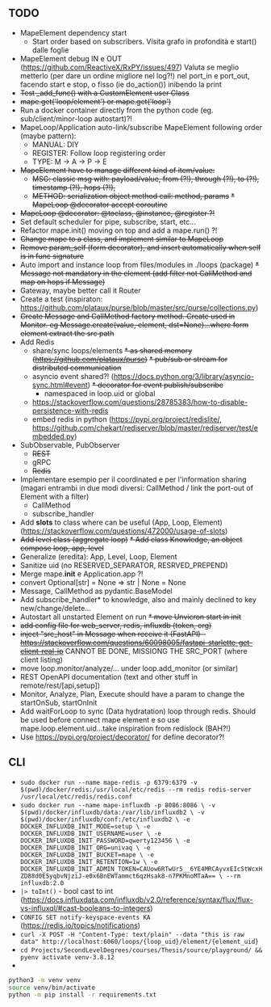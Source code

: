 ## TODO
* MapeElement dependency start
  * Start order based on subscribers.
    Visita grafo in profondità e start() dalle foglie
* MapeElement debug IN e OUT (https://github.com/ReactiveX/RxPY/issues/497)
  Valuta se meglio metterlo (per dare un ordine migliore nel log?!) nel port_in e port_out, facendo start e stop, o fisso (ie do_action()) inibendo la print
* ~~Test _add_func() with a CustomElement user Class~~
* ~~mape.get('loop/element') or mape.get('loop')~~
* Run a docker container directly from the python code (eg. sub/client/minor-loop autostart)?!
* MapeLoop/Application auto-link/subscribe MapeElement following order (maybe pattern):
  * MANUAL: DIY
  * REGISTER: Follow loop registering order
  * TYPE: M -> A -> P -> E
* ~~MapeElement have to manage different kind of item/value:~~
  * ~~MSG: classic msg with: payload/value, from (?!), through (?!), to (?!), timestamp (?!), hops (?!),~~ 
  * ~~METHOD: serialization object method call: method, params~~
  ~~* MapeLoop @decorator accept coroutine~~
* ~~MapeLoop @decorator: @toclass, @instance, @register ?!~~
* Set default scheduler for pipe, subscribe, start, etc...
* Refactor mape.init() moving on top and add a mape.run() ?!
* ~~Change mape to a class, and implement similar to MapeLoop~~
* ~~Remove param_self (form decorator), and insert automatically when self is in func signature~~
* Auto import and instance loop from files/modules in ./loops (package)
~~* Message not mandatory in the element (add filter not CallMethod and map on hops if Message)~~
* Gateway, maybe better call it Router
* Create a test (inspiraton: https://github.com/plataux/purse/blob/master/src/purse/collections.py)
* ~~Create Message and CallMethod factory method. Create used in Monitor. eg Message.create(value, element, dst=None)...where form element extract the src path~~
* Add Redis
  * share/sync loops/elements 
  ~~* as shared memory (https://github.com/plataux/purse)~~
  ~~* pub/sub or stream for distributed communication~~
  * asyncio event shared?! (https://docs.python.org/3/library/asyncio-sync.html#event)
    ~~* decorator for event publish/subscribe~~ 
    * namespaced in loop.uid or global
  * https://stackoverflow.com/questions/28785383/how-to-disable-persistence-with-redis
  * embed redis in python (https://pypi.org/project/redislite/, https://github.com/chekart/rediserver/blob/master/rediserver/test/embedded.py)
* SubObservable, PubObserver
  * ~~REST~~
  * gRPC
  * ~~Redis~~
* Implementare esempio per il coordinated e per l'information sharing (magari entrambi in due modi diversi: CallMethod / link the port-out of Element with a filter)
	* CallMethod
	* subscribe_handler 	
* Add __slots__ to class where can be useful (App, Loop, Element) (https://stackoverflow.com/questions/472000/usage-of-slots)
* ~~Add level class (aggregate loop)~~
~~* Add class Knowledge, an object compose loop, app, level~~
* Generalize (eredita): App, Level, Loop, Element
* Sanitize uid (no RESERVED_SEPARATOR, RESRVED_PREPEND)
* Merge mape.__init__ e Application.app ?!
* convert  Optional[str] = None => str | None = None
* Message, CallMethod as pydantic.BaseModel
* Add subscribe_handler* to knowledge, also and mainly declined to key new/change/delete...
* Autostart all unstarted Element on run
~~* move Unvicron start in init~~
* ~~add config file for web_server, redis, influxdb (token, org)~~
* ~~inject "src_host" in Message when receive it (FastAPI) - https://stackoverflow.com/questions/60098005/fastapi-starlette-get-client-real-ip~~ CANNOT BE DONE, MISSIONG THE SRC_PORT (where client listing)
* move loop.monitor/analyze/... under loop.add_monitor (or similar)
* REST OpenAPI documentation (text and other stuff in remote/rest/[api,setup])
* Monitor, Analyze, Plan, Execute should have a param to change the startOnSub, startOnInit
* Add waitForLoop to sync (Data hydratation) loop through redis. Should be used before connect mape element e so use mape.loop.element.uid...take inspiration from redislock (BAH?!)
* Use https://pypi.org/project/decorator/ for define decorator?!

## CLI
* `sudo docker run --name mape-redis -p 6379:6379 -v $(pwd)/docker/redis:/usr/local/etc/redis --rm redis redis-server /usr/local/etc/redis/redis.conf`
* `sudo docker run --name mape-influxdb -p 8086:8086 \
-v $(pwd)/docker/influxdb/data:/var/lib/influxdb2 \
-v $(pwd)/docker/influxdb/conf:/etc/influxdb2 \
-e DOCKER_INFLUXDB_INIT_MODE=setup \
-e DOCKER_INFLUXDB_INIT_USERNAME=user \
-e DOCKER_INFLUXDB_INIT_PASSWORD=qwerty123456 \
-e DOCKER_INFLUXDB_INIT_ORG=univaq \
-e DOCKER_INFLUXDB_INIT_BUCKET=mape \
-e DOCKER_INFLUXDB_INIT_RETENTION=1w \
-e DOCKER_INFLUXDB_INIT_ADMIN_TOKEN=CAUow6RTwUr5__6YE4MRCAyvxEIcStWcxHZD88d0E5yqbvNjziJ-e0x6BnEWTammct6qzHsak8-n7PKMnoMTaA== \
--rm influxdb:2.0`
* `|> toInt()` - bool cast to int (https://docs.influxdata.com/influxdb/v2.0/reference/syntax/flux/flux-vs-influxql/#cast-booleans-to-integers)
* `CONFIG SET notify-keyspace-events KA` (https://redis.io/topics/notifications)
* `curl -X POST -H "Content-Type: text/plain" --data "this is raw data" http://localhost:6060/loops/{loop_uid}/element/{element_uid}`
* `cd Projects/SecondLevelDegrees/courses/Thesis/source/playground/ && pyenv activate venv-3.8.12`
* 
```bash
python3 -m venv venv
source venv/bin/activate
python -m pip install -r requirements.txt
```
  
